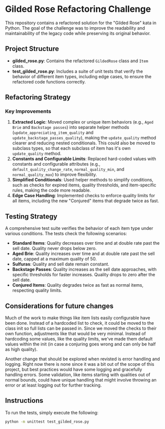 # Gilded Rose Refactoring Challenge

This repository contains a refactored solution for the "Gilded Rose" kata in Python. The goal of the challenge was to improve the readability and maintainability of the legacy code while preserving its original behavior.

## Project Structure

- **gilded_rose.py**: Contains the refactored `GildedRose` class and `Item` class.
- **test_gilded_rose.py**: Includes a suite of unit tests that verify the behavior of different item types, including edge cases, to ensure the refactored code functions correctly.

## Refactoring Strategy

### Key Improvements
1. **Extracted Logic**: Moved complex or unique item behaviors (e.g., `Aged Brie` and `Backstage passes`) into separate helper methods (`update_appreciating_item_quality` and `update_backstage_passes_quality`), making the `update_quality` method clearer and reducing nested conditionals.  This could also be moved to subclass types, so that each subclass of item has it's own `update_quality` method.
2. **Constants and Configurable Limits**: Replaced hard-coded values with constants and configurable attributes (e.g., `default_quality_change_rate`, `normal_quality_min`, and `normal_quality_max`) to improve flexibility.
3. **Simplified Conditionals**: Used helper methods to simplify conditions, such as checks for expired items, quality thresholds, and item-specific rules, making the code more readable.
4. **Edge Case Handling**: Implemented  checks to enforce quality limits for all items, including the new "Conjured" items that degrade twice as fast.

## Testing Strategy

A comprehensive test suite verifies the behavior of each item type under various conditions. The tests check the following scenarios:

- **Standard Items**: Quality decreases over time and at double rate past the sell date. Quality never drops below zero.
- **Aged Brie**: Quality increases over time and at double rate past the sell date, capped at a maximum quality of 50.
- **Sulfuras**: Quality and sell date remain constant.
- **Backstage Passes**: Quality increases as the sell date approaches, with specific thresholds for faster increases. Quality drops to zero after the sell date.
- **Conjured Items**: Quality degrades twice as fast as normal items, respecting quality limits.

## Considerations for future changes

Much of the work to make things like item lists easily configurable have been done.  Instead of a hardcoded list to check, it could be moved to the class init so full lists can be passed in.  Since we moved the checks to their own function, adjustments like that would be very minimal.  Instead of hardcoding some values, like the quality limits, we've made them default values within the init (in case a conjuring goes wrong and can only be half as high quality).

Another change that should be explored when revisted is error handling and logging.  Right now there is none since it was a bit out of the scope of this project, but best practices would have some logging and gracefully handling errors.  Some validation, like items starting with qualities out of normal bounds, could have unique handling that might involve throwing an error or at least logging out for further tracking.

## Instructions

To run the tests, simply execute the following:

```bash
python -m unittest test_gilded_rose.py
